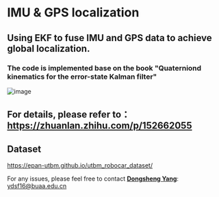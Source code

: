 # IMU & GPS localization
## Using EKF to fuse IMU and GPS data to achieve global localization.
### The code is implemented base on the book "Quaterniond kinematics for the error-state Kalman filter"

![image](https://github.com/ydsf16/imu_gps_localization/blob/master/doc/path.png)

## For details, please refer to：https://zhuanlan.zhihu.com/p/152662055

## Dataset
https://epan-utbm.github.io/utbm_robocar_dataset/

For any issues, please feel free to contact **[Dongsheng Yang](https://github.com/ydsf16)**: <ydsf16@buaa.edu.cn>
